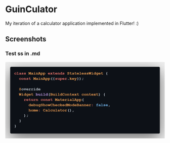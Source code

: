 # GuinCulator

My iteration of a calculator application implemented in Flutter! :)

## Screenshots

### Test ss in .md
![Screenshot](/lib/screenshots/code.png)